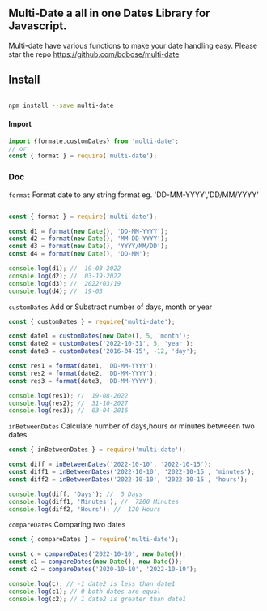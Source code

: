 ## Multi-Date a all in one Dates Library for Javascript.

Multi-date have various functions to make your date handling easy. Please star the repo https://github.com/bdbose/multi-date

## Install

```bash

npm install --save multi-date


```

#### Import

```jsx
import {formate,customDates} from 'multi-date';
// or
const { format } = require('multi-date');
```

### Doc


`format` Format date to any string format eg. 'DD-MM-YYYY','DD/MM/YYYY'

```jsx

const { format } = require('multi-date');

const d1 = format(new Date(), 'DD-MM-YYYY');
const d2 = format(new Date(), 'MM-DD-YYYY');
const d3 = format(new Date(), 'YYYY/MM/DD');
const d4 = format(new Date(), 'DD-MM');

console.log(d1); //  19-03-2022
console.log(d2); //  03-19-2022
console.log(d3); //  2022/03/19
console.log(d4); //  19-03
```

`customDates` Add or Substract number of days, month or year 

```jsx
const { customDates } = require('multi-date');

const date1 = customDates(new Date(), 5, 'month');
const date2 = customDates('2022-10-31', 5, 'year');
const date3 = customDates('2016-04-15', -12, 'day');

const res1 = format(date1, 'DD-MM-YYYY');
const res2 = format(date2, 'DD-MM-YYYY');
const res3 = format(date3, 'DD-MM-YYYY');

console.log(res1); //  19-08-2022
console.log(res2); //  31-10-2027
console.log(res3); //  03-04-2016
```

`inBetweenDates` Calculate number of days,hours or minutes betweeen two dates

```jsx
const { inBetweenDates } = require('multi-date');

const diff = inBetweenDates('2022-10-10', '2022-10-15');
const diff1 = inBetweenDates('2022-10-10', '2022-10-15', 'minutes');
const diff2 = inBetweenDates('2022-10-10', '2022-10-15', 'hours');

console.log(diff, 'Days'); //  5 Days
console.log(diff1, 'Minutes'); //  7200 Minutes
console.log(diff2, 'Hours'); //  120 Hours
```

`compareDates` Comparing two dates

```jsx
const { compareDates } = require('multi-date');

const c = compareDates('2022-10-10', new Date());
const c1 = compareDates(new Date(), new Date());
const c2 = compareDates('2020-10-10', '2022-10-10');

console.log(c); // -1 date2 is less than date1
console.log(c1); // 0 both dates are equal
console.log(c2); // 1 date2 is greater than date1
```
